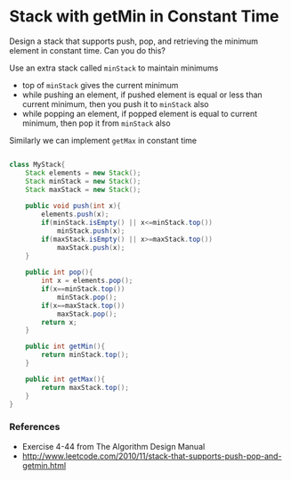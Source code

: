 # Stack with getMin in Constant Time

Design a stack that supports push, pop, and retrieving the minimum element in constant time. Can you do this?

Use an extra stack called `minStack` to maintain minimums

* top of `minStack` gives the current minimum
* while pushing an element, if pushed element is equal or less than current minimum, then you push it to `minStack` also
* while popping an element, if popped element is equal to current minimum, then pop it from `minStack` also

Similarly we can implement `getMax` in constant time

```java

class MyStack{
	Stack elements = new Stack();
	Stack minStack = new Stack();
	Stack maxStack = new Stack();
    
	public void push(int x){
		elements.push(x);
		if(minStack.isEmpty() || x<=minStack.top())
			minStack.push(x);
		if(maxStack.isEmpty() || x>=maxStack.top())
			maxStack.push(x);
	}
    
	public int pop(){
		int x = elements.pop();
		if(x==minStack.top())
			minStack.pop();
		if(x==maxStack.top())
			maxStack.pop();
		return x;
	}

	public int getMin(){
		return minStack.top();
	}

	public int getMax(){
		return maxStack.top();
	}
}
```

### References

* Exercise 4-44 from The Algorithm Design Manual
* <http://www.leetcode.com/2010/11/stack-that-supports-push-pop-and-getmin.html>

